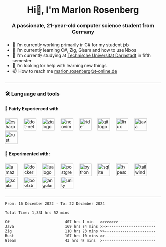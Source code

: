<h1 align="center">Hi👋, I'm Marlon Rosenberg</h1>

###

<h3 align="center">A passionate, 21-year-old computer science student from Germany</h3>

###

<ul align="left">
  <li> 🔭 I’m currently working primarily in C# for my student job</li>  
  <li>🌱 I’m currently learning C#, Zig, Gleam and how to use Nixos</li>    
  <li>🏫 I'm currently studying at <a href="https://www.tu-darmstadt.de/">Technische Universität Darmstadt</a> in fifth semester</li>    
  <li>🤝 I’m looking for help with learning new things</li>    
  <li>📫 How to reach me <a href="mailto:marlon.rosenberg@t-online.de">marlon.rosenberg@t-online.de</a></li>
</ul>

###

---

###

<h3 align="left">🛠 Language and tools</h3>

###

<h4 align="left">🔧 Fairly Experienced with</h4>

###

<div align="left">
  <img src="https://skillicons.dev/icons?i=cs" height="40" alt="csharp logo"  />
  <img width="12" />
  <img src="https://skillicons.dev/icons?i=dotnet" height="40" alt="dot-net logo"  />
  <img width="12" />
  <img src="https://skillicons.dev/icons?i=zig" height="40" alt="zig logo"  />
  <img width="12" />
  <img src="https://skillicons.dev/icons?i=neovim" height="40" alt="neovim logo"  />
  <img width="12" />
  <img src="https://skillicons.dev/icons?i=rider" height="40" alt="rider logo"  />
  <img width="12" />
  <img src="https://skillicons.dev/icons?i=git" height="40" alt="git logo"  />
  <img width="12" />
  <img src="https://skillicons.dev/icons?i=linux" height="40" alt="linux logo"  />
  <img width="12" />
  <img src="https://skillicons.dev/icons?i=java" height="40" alt="java logo"  />
  <img width="12" />
  <img src="https://skillicons.dev/icons?i=rust" height="40" alt="rust logo"  />
</div>

###

<h4 align="left">🧪 Experimented with:</h4>

###

<div align="left">
  <img src="https://skillicons.dev/icons?i=aws" height="40" alt="amazonwebservices logo"  />
  <img width="12" />
  <img src="https://skillicons.dev/icons?i=docker" height="40" alt="docker logo"  />
  <img width="12" />
  <img src="https://skillicons.dev/icons?i=lua" height="40" alt="lua logo"  />
  <img width="12" />
  <img src="https://skillicons.dev/icons?i=postgres" height="40" alt="postgresql logo"  />
  <img width="12" />
  <img src="https://skillicons.dev/icons?i=py" height="40" alt="python logo"  />
  <img width="12" />
  <img src="https://skillicons.dev/icons?i=sqlite" height="40" alt="sqlite logo"  />
  <img width="12" />
  <img src="https://skillicons.dev/icons?i=ts" height="40" alt="typescript logo"  />
  <img width="12" />
  <img src="https://skillicons.dev/icons?i=tailwind" height="40" alt="tailwindcss logo"  />
  <img width="12" />
  <img src="https://skillicons.dev/icons?i=scala" height="40" alt="scala logo"  />
  <img width="12" />
  <img src="https://skillicons.dev/icons?i=bootstrap" height="40" alt="bootstrap logo"  />
  <img width="12" />
  <img src="https://skillicons.dev/icons?i=angular" height="40" alt="angularjs logo"  />
  <img width="12" />
  <img src="https://skillicons.dev/icons?i=unity" height="40" alt="unity logo"  />
</div>

###

---

<!--START_SECTION:waka-->

```txt
From: 16 December 2022 - To: 22 December 2024

Total Time: 1,331 hrs 52 mins

C#                         407 hrs 1 min   >>>>>>>>-----------------   30.56 %
Java                       169 hrs 24 mins >>>----------------------   12.72 %
Zig                        110 hrs 23 mins >>-----------------------   08.29 %
Rust                       107 hrs 10 mins >>-----------------------   08.05 %
Gleam                      43 hrs 47 mins  >------------------------   03.29 %
```

<!--END_SECTION:waka-->
